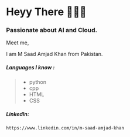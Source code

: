 <h1>Heyy There 🙋🏻‍♂️</h1>

<h3>Passionate about AI and Cloud.</h3> 

Meet me,

I am M Saad Amjad Khan from Pakistan.

<h5>Languages I know : </h5>

> - python
> - cpp
> - HTML
> - CSS

<h5>LinkedIn:</h5>

    https://www.linkedin.com/in/m-saad-amjad-khan

    
